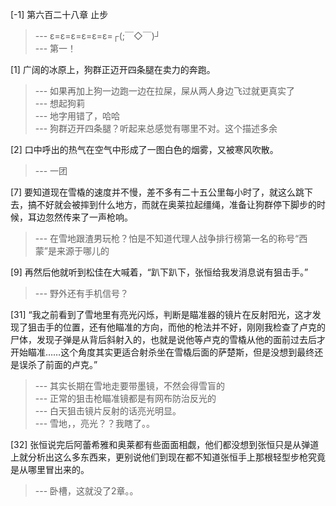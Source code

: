 
[-1] 第六百二十八章 止步
>--- ε=ε=ε=ε=ε=ε=┌(;￣◇￣)┘<br>
>--- 第一！<br>

[1] 广阔的冰原上，狗群正迈开四条腿在卖力的奔跑。
>--- 如果再加上狗一边跑一边在拉屎，屎从两人身边飞过就更真实了<br>
>--- 想起狗莉<br>
>--- 地字用错了，哈哈<br>
>--- 狗群迈开四条腿？听起来总感觉有哪里不对。这个描述多余<br>

[2] 口中呼出的热气在空气中形成了一图白色的烟雾，又被寒风吹散。
>--- 一团<br>

[7] 要知道现在雪橇的速度并不慢，差不多有二十五公里每小时了，就这么跳下去，搞不好就会被摔到什么地方，而就在奥莱拉起缰绳，准备让狗群停下脚步的时候，耳边忽然传来了一声枪响。
>--- 在雪地跟渣男玩枪？怕是不知道代理人战争排行榜第一名的称号“西蒙”是来源于哪儿的<br>

[9] 再然后他就听到松佳在大喊着，“趴下趴下，张恒给我发消息说有狙击手。”
>--- 野外还有手机信号？<br>

[31] “我之前看到了雪地里有亮光闪烁，判断是瞄准器的镜片在反射阳光，这才发现了狙击手的位置，还有他瞄准的方向，而他的枪法并不好，刚刚我检查了卢克的尸体，发现子弹是从背后斜射入的，也就是说他等卢克的雪橇从他的面前过去后才开始瞄准……这个角度其实更适合射杀坐在雪橇后面的萨楚斯，但是没想到最终还是误杀了前面的卢克。”
>--- 其实长期在雪地走要带墨镜，不然会得雪盲的<br>
>--- 正常的狙击枪瞄准镜都是有网布防治反光的<br>
>--- 白天狙击镜片反射的话亮光明显。<br>
>--- 雪地，，亮光？？我瞎了。。<br>

[32] 张恒说完后阿蕾希雅和奥莱都有些面面相觑，他们都没想到张恒只是从弹道上就分析出这么多东西来，更别说他们到现在都不知道张恒手上那根轻型步枪究竟是从哪里冒出来的。
>--- 卧槽，这就没了2章。。<br>
